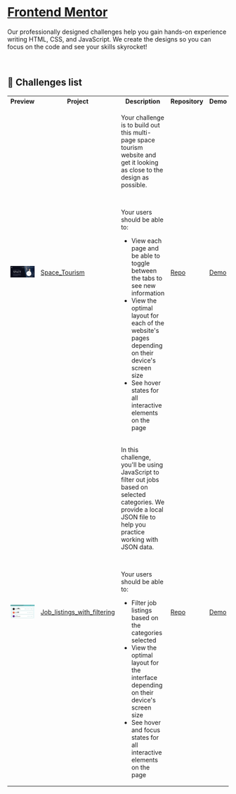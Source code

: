 # [Frontend Mentor](https://www.frontendmentor.io/)
Our professionally designed challenges help you gain hands-on experience writing HTML, CSS, and JavaScript. We create the designs so you can focus on the code and see your skills skyrocket!

<br>

## :pencil: Challenges list
<table>
    <tr>
        <th>Preview</th>
        <th>Project</th>
        <th>Description</th>
        <th>Repository</th>
        <th>Demo</th>
        <th>Built with</th>
    </tr>
    <tr>
        <td>
            <img src="https://github.com/carla-ng/web-development-practice/blob/main/space-tourism-website/src/assets/readme_image_1.jpg?raw=true" alt="Space Tourism preview">
        </td>
        <td>
            <a href="https://www.frontendmentor.io/challenges/space-tourism-multipage-website-gRWj1URZ3" target="_blank">Space_Tourism</a>
        </td>
        <td>
            <p>Your challenge is to build out this multi-page space tourism website and get it looking as close to the design as possible.</p>
            <br>
            <p>Your users should be able to:</p>
            <ul>
                <li>View each page and be able to toggle between the tabs to see new information</li>
                <li>View the optimal layout for each of the website's pages depending on their device's screen size</li>
                <li>See hover states for all interactive elements on the page</li>
            </ul>
        </td>
        <td>
            <a href="https://github.com/carla-ng/web-development-practice/tree/main/space-tourism-website" target="_blank">Repo</a>
        </td>
        <td>
            <a href="https://carla-ng-space-tourism.netlify.app/" target="_blank">Demo</a>
        </td>
        <td>
            <ul>
                <li>Vue</li>
                <li>JavaScript</li>
                <li>SCSS</li>
            </ul>
        </td>
    </tr>
    <tr>
        <td>
           <img src="https://raw.githubusercontent.com/carla-ng/coding-challenges/main/frontendmentor/main-project/public/job-listings/joblistings-preview.jpg" alt="Job Listings preview">
        </td>
        <td>
            <a href="https://www.frontendmentor.io/challenges/job-listings-with-filtering-ivstIPCt" target="_blank">Job_listings_with_filtering</a>
        </td>
        <td>
            <p>In this challenge, you'll be using JavaScript to filter out jobs based on selected categories. We provide a local JSON file to help you practice working with JSON data.</p>
            <br>
            <p>Your users should be able to:</p>
            <ul>
                <li>Filter job listings based on the categories selected</li>
                <li>View the optimal layout for the interface depending on their device's screen size</li>
                <li>See hover and focus states for all interactive elements on the page</li>
            </ul>
        </td>
        <td>
            <a href="https://github.com/carla-ng/coding-challenges/tree/main/frontendmentor/main-project/" target="_blank">Repo</a>
        </td>
        <td>
            <a href="https://carla-ng-frontend-mentor.netlify.app/job-listings/" target="_blank">Demo</a>
        </td>
        <td>
            <ul>
                <li>Vue</li>
                <li>Vite</li>
                <li>Pinia</li>
                <li>JavaScript</li>
                <li>SCSS</li>
            </ul>
        </td>
    </tr>
</table>

<br>
